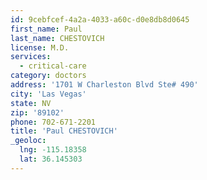 ```yaml
---
id: 9cebfcef-4a2a-4033-a60c-d0e8db8d0645
first_name: Paul
last_name: CHESTOVICH
license: M.D.
services:
  - critical-care
category: doctors
address: '1701 W Charleston Blvd Ste# 490'
city: 'Las Vegas'
state: NV
zip: '89102'
phone: 702-671-2201
title: 'Paul CHESTOVICH'
_geoloc:
  lng: -115.18358
  lat: 36.145303
---
```

